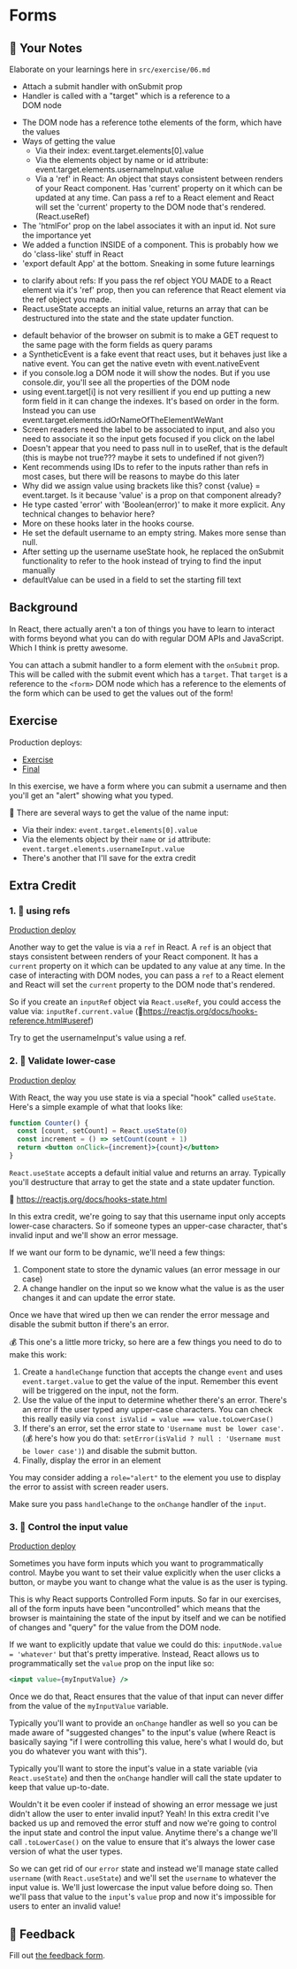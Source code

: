 # Forms

## 📝 Your Notes

Elaborate on your learnings here in `src/exercise/06.md`

- Attach a submit handler with onSubmit prop
- Handler is called with a "target" which is a reference to a <form> DOM node
- The <form> DOM node has a reference tothe elements of the form, which have the values
- Ways of getting the value
   - Via their index: event.target.elements[0].value
   - Via the elements object by name or id attribute: event.target.elements.usernameInput.value
   - Via a 'ref' in React: An object that stays consistent between renders of your React component. Has 'current' property on it which can be updated at any time. Can pass a ref to a React element and React will set the 'current' property to the DOM node that's rendered. (React.useRef)
- The 'htmlFor' prop on the label associates it with an input id. Not sure the importance yet
- We added a function INSIDE of a component. This is probably how we do 'class-like' stuff in React
- 'export default App' at the bottom. Sneaking in some future learnings

* to clarify about refs: If you pass the ref object YOU MADE to a React element via it's 'ref' prop, then you can reference that React element via the ref object you made.
* React.useState accepts an initial value, returns an array that can be destructured into the state and the state updater function.

- default behavior of the browser on submit is to make a GET request to the same page with the form fields as query params
- a SyntheticEvent is a fake event that react uses, but it behaves just like a native event. You can get the native evetn with event.nativeEvent
- if you console.log a DOM node it will show the nodes. But if you use console.dir, you'll see all the properties of the DOM node
- using event.target[i] is not very resillient if you end up putting a new form field in it can change the indexes. It's based on order in the form. Instead you can use event.target.elements.idOrNameOfTheElementWeWant
- Screen readers need the label to be associated to input, and also you need to associate it so the input gets focused if you click on the label
- Doesn't appear that you need to pass null in to useRef, that is the default (this is maybe not true??? maybe it sets to undefined if not given?)
- Kent recommends using IDs to refer to the inputs rather than refs in most cases, but there will be reasons to maybe do this later
- Why did we assign value using brackets like this? const {value} = event.target. Is it because 'value' is a prop on that component already?
- He type casted 'error' with 'Boolean(error)' to make it more explicit. Any technical changes to behavior here?
- More on these hooks later in the hooks course.
- He set the default username to an empty string. Makes more sense than null.
- After setting up the username useState hook, he replaced the onSubmit functionality to refer to the hook instead of trying to find the input manually
- defaultValue can be used in a field to set the starting fill text

## Background

In React, there actually aren't a ton of things you have to learn to interact
with forms beyond what you can do with regular DOM APIs and JavaScript. Which I
think is pretty awesome.

You can attach a submit handler to a form element with the `onSubmit` prop. This
will be called with the submit event which has a `target`. That `target` is a
reference to the `<form>` DOM node which has a reference to the elements of the
form which can be used to get the values out of the form!

## Exercise

Production deploys:

- [Exercise](http://react-fundamentals.netlify.app/isolated/exercise/06.js)
- [Final](http://react-fundamentals.netlify.app/isolated/final/06.js)

In this exercise, we have a form where you can submit a username and then you'll
get an "alert" showing what you typed.

🦉 There are several ways to get the value of the name input:

- Via their index: `event.target.elements[0].value`
- Via the elements object by their `name` or `id` attribute:
  `event.target.elements.usernameInput.value`
- There's another that I'll save for the extra credit

## Extra Credit

### 1. 💯 using refs

[Production deploy](http://react-fundamentals.netlify.app/isolated/final/06.extra-1.js)

Another way to get the value is via a `ref` in React. A `ref` is an object that
stays consistent between renders of your React component. It has a `current`
property on it which can be updated to any value at any time. In the case of
interacting with DOM nodes, you can pass a `ref` to a React element and React
will set the `current` property to the DOM node that's rendered.

So if you create an `inputRef` object via `React.useRef`, you could access the
value via: `inputRef.current.value`
(📜https://reactjs.org/docs/hooks-reference.html#useref)

Try to get the usernameInput's value using a ref.

### 2. 💯 Validate lower-case

[Production deploy](http://react-fundamentals.netlify.app/isolated/final/06.extra-2.js)

With React, the way you use state is via a special "hook" called `useState`.
Here's a simple example of what that looks like:

```jsx
function Counter() {
  const [count, setCount] = React.useState(0)
  const increment = () => setCount(count + 1)
  return <button onClick={increment}>{count}</button>
}
```

`React.useState` accepts a default initial value and returns an array. Typically
you'll destructure that array to get the state and a state updater function.

📜 https://reactjs.org/docs/hooks-state.html

In this extra credit, we're going to say that this username input only accepts
lower-case characters. So if someone types an upper-case character, that's
invalid input and we'll show an error message.

If we want our form to be dynamic, we'll need a few things:

1. Component state to store the dynamic values (an error message in our case)
2. A change handler on the input so we know what the value is as the user
   changes it and can update the error state.

Once we have that wired up then we can render the error message and disable the
submit button if there's an error.

💰 This one's a little more tricky, so here are a few things you need to do to
make this work:

1. Create a `handleChange` function that accepts the change `event` and uses
   `event.target.value` to get the value of the input. Remember this event will
   be triggered on the input, not the form.
2. Use the value of the input to determine whether there's an error. There's an
   error if the user typed any upper-case characters. You can check this really
   easily via `const isValid = value === value.toLowerCase()`
3. If there's an error, set the error state to `'Username must be lower case'`.
   (💰 here's how you do that:
   `setError(isValid ? null : 'Username must be lower case')`) and disable the
   submit button.
4. Finally, display the error in an element

You may consider adding a `role="alert"` to the element you use to display the
error to assist with screen reader users.

Make sure you pass `handleChange` to the `onChange` handler of the `input`.

### 3. 💯 Control the input value

[Production deploy](http://react-fundamentals.netlify.app/isolated/final/06.extra-3.js)

Sometimes you have form inputs which you want to programmatically control. Maybe
you want to set their value explicitly when the user clicks a button, or maybe
you want to change what the value is as the user is typing.

This is why React supports Controlled Form inputs. So far in our exercises, all
of the form inputs have been "uncontrolled" which means that the browser is
maintaining the state of the input by itself and we can be notified of changes
and "query" for the value from the DOM node.

If we want to explicitly update that value we could do this:
`inputNode.value = 'whatever'` but that's pretty imperative. Instead, React
allows us to programmatically set the `value` prop on the input like so:

```jsx
<input value={myInputValue} />
```

Once we do that, React ensures that the value of that input can never differ
from the value of the `myInputValue` variable.

Typically you'll want to provide an `onChange` handler as well so you can be
made aware of "suggested changes" to the input's value (where React is basically
saying "if I were controlling this value, here's what I would do, but you do
whatever you want with this").

Typically you'll want to store the input's value in a state variable (via
`React.useState`) and then the `onChange` handler will call the state updater to
keep that value up-to-date.

Wouldn't it be even cooler if instead of showing an error message we just didn't
allow the user to enter invalid input? Yeah! In this extra credit I've backed us up
and removed the error stuff and now we're going to control the input state and
control the input value. Anytime there's a change we'll call `.toLowerCase()` on
the value to ensure that it's always the lower case version of what the user
types.

So we can get rid of our `error` state and instead we'll manage state called
`username` (with `React.useState`) and we'll set the `username` to whatever the
input value is. We'll just lowercase the input value before doing so. Then we'll
pass that value to the `input`'s `value` prop and now it's impossible for users
to enter an invalid value!

## 🦉 Feedback

Fill out
[the feedback form](https://ws.kcd.im/?ws=React%20Fundamentals%20%E2%9A%9B&e=06%3A%20Forms&em=chris.g.peabody%40gmail.com).
